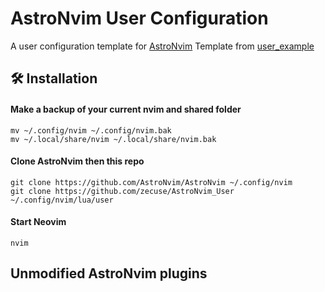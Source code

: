 # AstroNvim User Configuration

A user configuration template for [AstroNvim](https://github.com/AstroNvim/AstroNvim)
Template from [user_example](https://github.com/AstroNvim/user_example)

## 🛠️ Installation

#### Make a backup of your current nvim and shared folder

```shell
mv ~/.config/nvim ~/.config/nvim.bak
mv ~/.local/share/nvim ~/.local/share/nvim.bak
```

#### Clone AstroNvim then this repo

```shell
git clone https://github.com/AstroNvim/AstroNvim ~/.config/nvim
git clone https://github.com/zecuse/AstroNvim_User ~/.config/nvim/lua/user
```

#### Start Neovim

```shell
nvim
```

## Unmodified AstroNvim plugins


